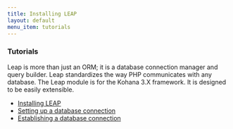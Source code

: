 ```yaml
---
title: Installing LEAP
layout: default
menu_item: tutorials
---
```


### Tutorials

Leap is more than just an ORM; it is a database connection manager and query builder. Leap standardizes the way PHP communicates with any database. The Leap module is for the Kohana 3.X framework. It is designed to be easily extensible.

* [Installing LEAP](/install)
* [Setting up a database connection](/tutorials/setting-up-a-database-connection)
* [Establishing a database connection](/tutorials/establishing-a-database-connection)

<!--
* [Executing/Querying SQL statements](/tutorials/executing-querying-sql-statements)
* [Working with result sets](/tutorials/working-with-result-sets)
* [Building SQL statements](/tutorials/building-sql-statements)
-->